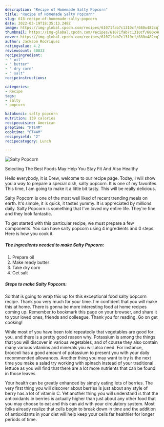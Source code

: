 ```yaml
---
description: "Recipe of Homemade Salty Popcorn"
title: "Recipe of Homemade Salty Popcorn"
slug: 618-recipe-of-homemade-salty-popcorn
date: 2022-03-19T18:35:13.248Z
image: https://img-global.cpcdn.com/recipes/61071fab7c1310cf/680x482cq70/salty-popcorn-recipe-main-photo.jpg
thumbnail: https://img-global.cpcdn.com/recipes/61071fab7c1310cf/680x482cq70/salty-popcorn-recipe-main-photo.jpg
cover: https://img-global.cpcdn.com/recipes/61071fab7c1310cf/680x482cq70/salty-popcorn-recipe-main-photo.jpg
author: Jackson Rodriquez
ratingvalue: 4.2
reviewcount: 40833
recipeingredient:
- " oil"
- " butter"
- " dry corn"
- " salt"
recipeinstructions:

categories:
- Recipe
tags:
- salty
- popcorn

katakunci: salty popcorn 
nutrition: 139 calories
recipecuisine: American
preptime: "PT14M"
cooktime: "PT44M"
recipeyield: "2"
recipecategory: Lunch

---
```



![Salty Popcorn](https://img-global.cpcdn.com/recipes/61071fab7c1310cf/680x482cq70/salty-popcorn-recipe-main-photo.jpg)

Selecting The Best Foods May Help You Stay Fit And Also Healthy

Hello everybody, it is Drew, welcome to our recipe page. Today, I will show you a way to prepare a special dish, salty popcorn. It is one of my favorites. This time, I am going to make it a little bit tasty. This will be really delicious.

Salty Popcorn is one of the most well liked of recent trending meals on earth. It's simple, it is quick, it tastes yummy. It is appreciated by millions daily. Salty Popcorn is something that I've loved my entire life. They're fine and they look fantastic.




To get started with this particular recipe, we must prepare a few components. You can have salty popcorn using 4 ingredients and 0 steps. Here is how you cook it.

<!--inarticleads1-->

##### The ingredients needed to make Salty Popcorn:

1. Prepare  oil
1. Make ready  butter
1. Take  dry corn
1. Get  salt




<!--inarticleads2-->

##### Steps to make Salty Popcorn:





So that is going to wrap this up for this exceptional food salty popcorn recipe. Thank you very much for your time. I'm confident that you will make this at home. There is gonna be more interesting food at home recipes coming up. Remember to bookmark this page on your browser, and share it to your loved ones, friends and colleague. Thank you for reading. Go on get cooking!

While most of you have been told repeatedly that vegetables are good for you, and there is a pretty good reason why. Potassium is among the things that you will discover in various vegetables, and of course they also contain many various vitamins and minerals you will also need. For instance, broccoli has a good amount of potassium to present you with your daily recommended allowances. Another thing you may want to try is the next time you make a salad try working with spinach instead of your traditional lettuce as you will find that there are a lot more nutrients that can be found in those leaves.

Your health can be greatly enhanced by simply eating lots of berries. The very first thing you will discover about berries is just about any style of berry has a lot of vitamin C. Yet another thing you will understand is that the antioxidants in berries is actually higher than just about any other food that you may choose to eat and this can aid with your circulatory system. Most folks already realize that cells begin to break down in time and the addition of antioxidants in your diet will help keep your cells far healthier for longer periods of time.
